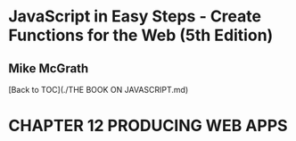 # **JavaScript in Easy Steps - Create Functions for the Web (5th Edition)**
## Mike McGrath

[Back to TOC](./THE BOOK ON JAVASCRIPT.md)

# CHAPTER 12 PRODUCING WEB APPS

